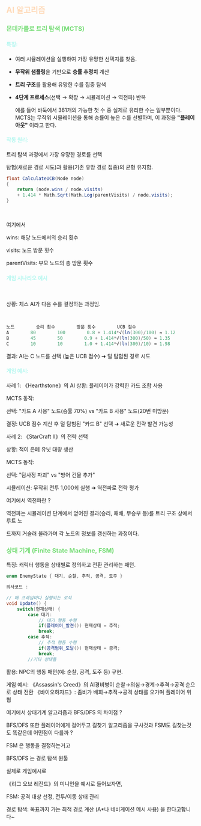 ## <font color="#ffdab9">AI 알고리즘</font>  

### <font color="#77dd77">몬테카를로 트리 탐색 (MCTS)</font>

#### <font color="#b2f7ef">특징:</font> 

- 여러 시뮬레이션을 실행하여 가장 유망한 선택지를 찾음.

- **무작위 샘플링**을 기반으로 **승률 추정치** 계산
    
- **트리 구조**를 활용해 유망한 수를 집중 탐색
    
- **4단계 프로세스**(선택 → 확장 → 시뮬레이션 → 역전파) 반복
  
  예를 들어 바둑에서 361개의 가능한 첫 수 중 실제로 유리한 수는 일부뿐이다. MCTS는 무작위 시뮬레이션을 통해 승률이 높은 수를 선별하며, 이 과정을 **"플레이아웃"** 이라고 한다.

#### <font color="#b2f7ef">작동 원리: </font>

트리 탐색 과정에서 가장 유망한 경로를 선택

탐험(새로운 경로 시도)과 활용(기존 유망 경로 집중)의 균형 유지함.



```cs
float CalculateUCB(Node node) 
{
    return (node.wins / node.visits) 
    + 1.414 * Math.Sqrt(Math.Log(parentVisits) / node.visits);
}
```

<br>

여기에서 

wins: 해당 노드에서의 승리 횟수

visits: 노드 방문 횟수

parentVisits: 부모 노드의 총 방문 횟수


#### <font color="#b2f7ef">게임 시나리오 예시</font>

<br>

상황: 체스 AI가 다음 수를 결정하는 과정임.

<br>

```cs
노드        승리 횟수        방문 횟수        UCB 점수
A        80        100        0.8 + 1.414*√(ln(300)/100) ≈ 1.12
B        45        50        0.9 + 1.414*√(ln(300)/50) ≈ 1.35
C        10        10        1.0 + 1.414*√(ln(300)/10) ≈ 1.98
```

결과: AI는 C 노드를 선택 (높은 UCB 점수) ➔ 덜 탐험된 경로 시도


#### <font color="#b2f7ef">게임 예시: </font>

사례 1:
《Hearthstone》의 AI
상황: 플레이어가 강력한 카드 조합 사용

MCTS 동작:

선택: "카드 A 사용" 노드(승률 70%) vs "카드 B 사용" 노드(20번 미방문)

결정: UCB 점수 계산 후 덜 탐험된 "카드 B" 선택 ➔ 새로운 전략 발견 가능성



사례 2: 《StarCraft II》의 전략 선택

상황: 적이 은폐 유닛 대량 생산

MCTS 동작:

선택: "탐사정 파괴" vs "방어 건물 추가"

시뮬레이션: 무작위 전투 1,000회 실행 ➔ 역전파로 전략 평가

여기에서 역전파란 ? 

역전파는 시뮬레이션 단계에서 얻어진 결과(승리, 패배, 무승부 등)를 트리 구조 상에서 루트 노

드까지 거슬러 올라가며 각 노드의 정보를 갱신하는 과정이다.







### <font color="#77dd77">상태 기계 (Finite State Machine, FSM)</font>


특징: 캐릭터 행동을 상태별로 정의하고 전환 관리하는 패턴.

```cs
enum EnemyState { 대기, 순찰, 추적, 공격, 도주 }

의사코드 : 

// 매 프레임마다 실행되는 로직
void Update() {
    switch(현재상태) {
        case 대기:
            // 대기 행동 수행
            if(플레이어_발견()) 현재상태 = 추적;
            break;
        case 추적:
            // 추적 행동 수행
            if(공격범위_도달()) 현재상태 = 공격;
            break;
        //기타 상태들
```




활용: NPC의 행동 패턴(예: 순찰, 공격, 도주 등) 구현.

게임 예시: 
《Assassin's Creed》의 AI경비병이 순찰→의심→경계→추격→공격 순으로 상태 전환
《바이오하자드》: 좀비가 배회→추적→공격 상태를 오가며 플레이어 위협


여기에서 상태기계 알고리즘과 BFS/DFS 의 차이점 ?

BFS/DFS 또한 플레이어에게 걸어두고 길찾기 알고리즘을 구사것과 FSM도 길찾는것도 똑같은데 어떤점이 다를까 ? 

FSM 은 행동을 결정하는거고

BFS/DFS 는 경로 탐색 원툴

실제로 게임예시로 

《리그 오브 레전드》의 미니언을 예시로 들어보자면,

FSM: 공격 대상 선정, 전투/이동 상태 관리

경로 탐색: 목표까지 가는 최적 경로 계산 (A*나 네비게이션 메시 사용) 을 한다고합니다~ 


